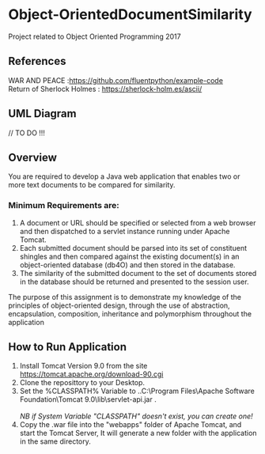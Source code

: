 # Object-OrientedDocumentSimilarity
Project related to Object Oriented Programming 2017

## References
WAR AND PEACE :https://github.com/fluentpython/example-code
<br />
Return of Sherlock Holmes : https://sherlock-holm.es/ascii/

## UML Diagram
// TO DO !!!

## Overview
You are required to develop a Java web application that enables two or more text documents to
be compared for similarity.

### Minimum Requirements are:

1. A document or URL should be specified or selected from a web browser and then
dispatched to a servlet instance running under Apache Tomcat.
2. Each submitted document should be parsed into its set of constituent shingles and
then compared against the existing document(s) in an object-oriented database (db4O)
and then stored in the database.
3. The similarity of the submitted document to the set of documents stored in the
database should be returned and presented to the session user.

The purpose of this assignment is to demonstrate my knowledge of the principles of object-oriented design, through the use of abstraction, encapsulation, composition,
inheritance and polymorphism throughout the application 

## How to Run Application
1. Install Tomcat Version 9.0 from the site https://tomcat.apache.org/download-90.cgi
2. Clone the reposittory to your Desktop.
3. Set the %CLASSPATH% Variable to ..C:\Program Files\Apache Software Foundation\Tomcat 9.0\lib\servlet-api.jar . <br /> <br />*NB if System Variable "CLASSPATH" doesn't exist, you can create one!* <br />
4. Copy the .war file into the "webapps" folder of Apache Tomcat, and start the Tomcat Server, It will generate a new folder with the application in the same directory.

